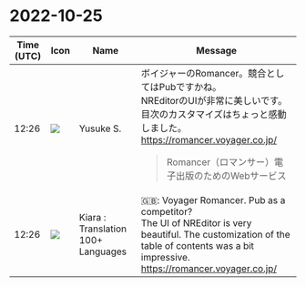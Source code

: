 # 2022-10-25

|Time (UTC)|Icon|Name|Message|
|---|---|---|---|
|12:26|![](https://avatars.slack-edge.com/2020-10-27/1455123835683_dbf567e9fc6aaf7280b1_72.jpg)|Yusuke S.|ボイジャーのRomancer。競合としてはPubですかね。<br>NREditorのUIが非常に美しいです。目次のカスタマイズはちょっと感動しました。<br><https://romancer.voyager.co.jp/><br><blockquote>Romancer（ロマンサー）電子出版のためのWebサービス</blockquote>|
|12:26|![](https://avatars.slack-edge.com/2021-08-02/2324149410423_2aa7423c4133ecb9f168_72.png)|Kiara : Translation 100+ Languages|🇬🇧: Voyager Romancer. Pub as a competitor?<br>The UI of NREditor is very beautiful. The customization of the table of contents was a bit impressive.<br><https://romancer.voyager.co.jp/>|
